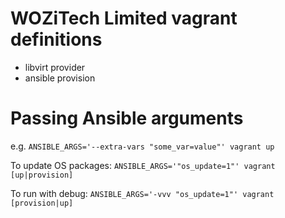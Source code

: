 # WOZiTech Limited vagrant definitions

* libvirt provider
* ansible provision

# Passing Ansible arguments
e.g. `ANSIBLE_ARGS='--extra-vars "some_var=value"' vagrant up`

To update OS packages:
`ANSIBLE_ARGS='"os_update=1"' vagrant [up|provision]`

To run with debug:
`ANSIBLE_ARGS='-vvv "os_update=1"' vagrant [provision|up]`